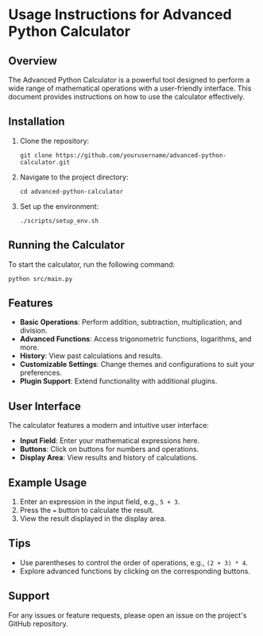 # Usage Instructions for Advanced Python Calculator

## Overview
The Advanced Python Calculator is a powerful tool designed to perform a wide range of mathematical operations with a user-friendly interface. This document provides instructions on how to use the calculator effectively.

## Installation
1. Clone the repository:
   ```
   git clone https://github.com/yourusername/advanced-python-calculator.git
   ```
2. Navigate to the project directory:
   ```
   cd advanced-python-calculator
   ```
3. Set up the environment:
   ```
   ./scripts/setup_env.sh
   ```

## Running the Calculator
To start the calculator, run the following command:
```
python src/main.py
```

## Features
- **Basic Operations**: Perform addition, subtraction, multiplication, and division.
- **Advanced Functions**: Access trigonometric functions, logarithms, and more.
- **History**: View past calculations and results.
- **Customizable Settings**: Change themes and configurations to suit your preferences.
- **Plugin Support**: Extend functionality with additional plugins.

## User Interface
The calculator features a modern and intuitive user interface:
- **Input Field**: Enter your mathematical expressions here.
- **Buttons**: Click on buttons for numbers and operations.
- **Display Area**: View results and history of calculations.

## Example Usage
1. Enter an expression in the input field, e.g., `5 + 3`.
2. Press the `=` button to calculate the result.
3. View the result displayed in the display area.

## Tips
- Use parentheses to control the order of operations, e.g., `(2 + 3) * 4`.
- Explore advanced functions by clicking on the corresponding buttons.

## Support
For any issues or feature requests, please open an issue on the project's GitHub repository.